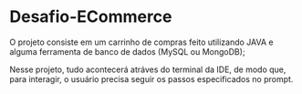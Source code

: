 # Desafio-ECommerce

O projeto consiste em um carrinho de compras feito utilizando JAVA e alguma ferramenta de banco de dados (MySQL ou MongoDB);

Nesse projeto, tudo acontecerá atráves do terminal da IDE, de modo que, para interagir, o usuário precisa seguir os passos especificados no prompt.
